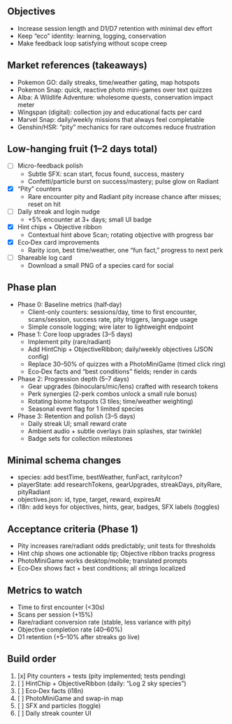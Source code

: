 ## Objectives
- Increase session length and D1/D7 retention with minimal dev effort
- Keep “eco” identity: learning, logging, conservation
- Make feedback loop satisfying without scope creep

## Market references (takeaways)
- Pokemon GO: daily streaks, time/weather gating, map hotspots
- Pokemon Snap: quick, reactive photo mini-games over text quizzes
- Alba: A Wildlife Adventure: wholesome quests, conservation impact meter
- Wingspan (digital): collection joy and educational facts per card
- Marvel Snap: daily/weekly missions that always feel completable
- Genshin/HSR: “pity” mechanics for rare outcomes reduce frustration

## Low-hanging fruit (1–2 days total)
- [ ] Micro-feedback polish
  - Subtle SFX: scan start, focus found, success, mastery
  - Confetti/particle burst on success/mastery; pulse glow on Radiant
- [x] “Pity” counters
  - Rare encounter pity and Radiant pity increase chance after misses; reset on hit
- [ ] Daily streak and login nudge
  - +5% encounter at 3+ days; small UI badge
- [x] Hint chips + Objective ribbon
  - Contextual hint above Scan; rotating objective with progress bar
- [x] Eco‑Dex card improvements
  - Rarity icon, best time/weather, one “fun fact,” progress to next perk
- [ ] Shareable log card
  - Download a small PNG of a species card for social

## Phase plan
- Phase 0: Baseline metrics (half‑day)
  - Client-only counters: sessions/day, time to first encounter, scans/session, success rate, pity triggers, language usage
  - Simple console logging; wire later to lightweight endpoint
- Phase 1: Core loop upgrades (3–5 days)
  - Implement pity (rare/radiant)
  - Add HintChip + ObjectiveRibbon; daily/weekly objectives (JSON config)
  - Replace 30–50% of quizzes with a PhotoMiniGame (timed click ring)
  - Eco‑Dex facts and “best conditions” fields; render in cards
- Phase 2: Progression depth (5–7 days)
  - Gear upgrades (binoculars/mic/lens) crafted with research tokens
  - Perk synergies (2-perk combos unlock a small rule bonus)
  - Rotating biome hotspots (3 tiles; time/weather weighting)
  - Seasonal event flag for 1 limited species
- Phase 3: Retention and polish (3–5 days)
  - Daily streak UI; small reward crate
  - Ambient audio + subtle overlays (rain splashes, star twinkle)
  - Badge sets for collection milestones

## Minimal schema changes
- species: add bestTime, bestWeather, funFact, rarityIcon?
- playerState: add researchTokens, gearUpgrades, streakDays, pityRare, pityRadiant
- objectives.json: id, type, target, reward, expiresAt
- i18n: add keys for objectives, hints, gear, badges, SFX labels (toggles)

## Acceptance criteria (Phase 1)
- Pity increases rare/radiant odds predictably; unit tests for thresholds
- Hint chip shows one actionable tip; Objective ribbon tracks progress
- PhotoMiniGame works desktop/mobile; translated prompts
- Eco‑Dex shows fact + best conditions; all strings localized

## Metrics to watch
- Time to first encounter (<30s)
- Scans per session (+15%)
- Rare/radiant conversion rate (stable, less variance with pity)
- Objective completion rate (40–60%)
- D1 retention (+5–10% after streaks go live)

## Build order
1. [x] Pity counters + tests (pity implemented; tests pending)
2. [ ] HintChip + ObjectiveRibbon (daily: “Log 2 sky species”)
3. [ ] Eco‑Dex facts (i18n)
4. [ ] PhotoMiniGame and swap-in map
5. [ ] SFX and particles (toggle)
6. [ ] Daily streak counter UI

